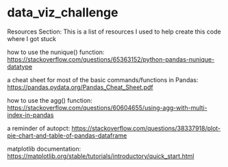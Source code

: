 # data_viz_challenge


Resources Section: This is a list of resources I used to help create this code where I got stuck

how to use the nunique() function: https://stackoverflow.com/questions/65363152/python-pandas-nunique-datatype

a cheat sheet for most of the basic commands/functions in Pandas: https://pandas.pydata.org/Pandas_Cheat_Sheet.pdf

how to use the agg() function: https://stackoverflow.com/questions/60604655/using-agg-with-multi-index-in-pandas

a reminder of autopct: https://stackoverflow.com/questions/38337918/plot-pie-chart-and-table-of-pandas-dataframe

matplotlib documentation: https://matplotlib.org/stable/tutorials/introductory/quick_start.html

